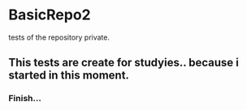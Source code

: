 # BasicRepo2
tests of the repository private.

## This tests are create for studyies.. because i started in this moment.

### Finish...
